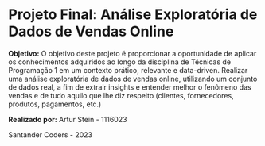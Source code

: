 # **Projeto Final: Análise Exploratória de Dados de Vendas Online**
**Objetivo:**
O objetivo deste projeto é proporcionar a oportunidade de aplicar os conhecimentos adquiridos ao longo da disciplina de Técnicas de Programação 1 em um contexto prático, relevante e data-driven. 
Realizar uma análise exploratória de dados de vendas online, utilizando um conjunto de dados real, a fim de extrair insights e entender melhor o fenômeno das vendas e de tudo aquilo que lhe diz respeito (clientes, fornecedores, produtos, pagamentos, etc.)

**Realizado por:**
Artur Stein - 1116023

Santander Coders - 2023
